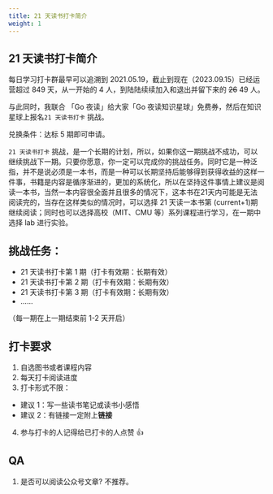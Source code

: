 ```yaml
---
title: 21 天读书打卡简介
weight: 1
---
```


## 21 天读书打卡简介

每日学习打卡群最早可以追溯到 2021.05.19，截止到现在（2023.09.15）已经运营超过 849 天，从一开始的 4 人，到陆陆续续加入和退出并留下来的 ~~26~~ 49 人。

与此同时，我联合 「Go 夜读」给大家「Go 夜读知识星球」免费券，然后在知识星球上报名`21 天读书打卡` 挑战。

兑换条件：达标 5 期即可申请。

`21 天读书打卡` 挑战，是一个长期的计划，所以，如果你这一期挑战不成功，可以继续挑战下一期。只要你愿意，你一定可以完成你的挑战任务。同时它是一种泛指，并不是说必须是一本书，而是一种可以长期坚持后能够得到获得收益的这样一件事，书籍是内容是循序渐进的，更加的系统化，所以在坚持这件事情上建议是阅读一本书，当然一本内容很全面并且很多的情况下，这本书在21天内可能是无法阅读完的，当存在这样类似的情况时，可以选择 21 天读一本书第 (current+1)期继续阅读；同时也可以选择高校（MIT、CMU 等）系列课程进行学习，在一期中选择 lab 进行实验。

## 挑战任务：

- 21 天读书打卡第 1 期（打卡有效期：长期有效）
- 21 天读书打卡第 2 期（打卡有效期：长期有效）
- 21 天读书打卡第 3 期（打卡有效期：长期有效）
- ......

（每一期在上一期结束前 1-2 天开启）

## 打卡要求

1. 自选图书或者课程内容
2. 每天打卡阅读进度
3. 打卡形式不限：
  - 建议 1：写一些读书笔记或读书小感悟
  - 建议 2：有链接一定附上**链接**
4. 参与打卡的人记得给已打卡的人点赞 👍

## QA

1. 是否可以阅读公众号文章?
   不推荐。
